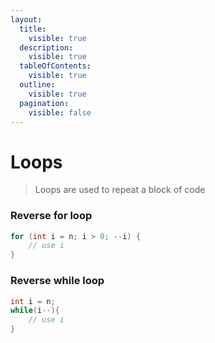 ```yaml
---
layout:
  title:
    visible: true
  description:
    visible: true
  tableOfContents:
    visible: true
  outline:
    visible: true
  pagination:
    visible: false
---
```


# Loops

> Loops are used to repeat a block of code

### Reverse for loop

```c
for (int i = n; i > 0; --i) {
    // use i
}
```

### Reverse while loop

```c
int i = n;
while(i--){
    // use i
}
```


